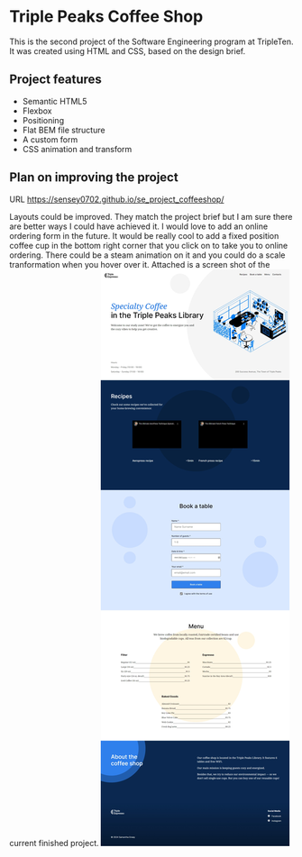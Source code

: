 # Triple Peaks Coffee Shop

This is the second project of the Software Engineering program at TripleTen. It was created using HTML and CSS, based on the design brief.

## Project features

- Semantic HTML5
- Flexbox
- Positioning
- Flat BEM file structure
- A custom form
- CSS animation and transform

## Plan on improving the project

URL https://sensey0702.github.io/se_project_coffeeshop/

Layouts could be improved. They match the project brief but I am sure there are better ways I could have achieved it. I would love to add an online ordering form in the future. It would be really cool to add a fixed position coffee cup in the bottom right corner that you click on to take you to online ordering. There could be a steam animation on it and you could do a scale tranformation when you hover over it. Attached is a screen shot of the current finished project.
![alt text](/images/project_screenshot.png)
